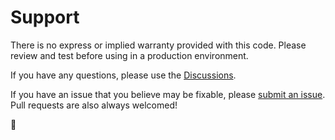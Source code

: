 # Support

There is no express or implied warranty provided with this code. Please review and test before using in a production environment.

If you have any questions, please use the [Discussions]([/discussions](https://github.com/SamErde/PSPreworkout/discussions)).

If you have an issue that you believe may be fixable, please [submit an issue](https://github.com/SamErde/PSPreworkout/issues). Pull requests are also always welcomed!

🙏

